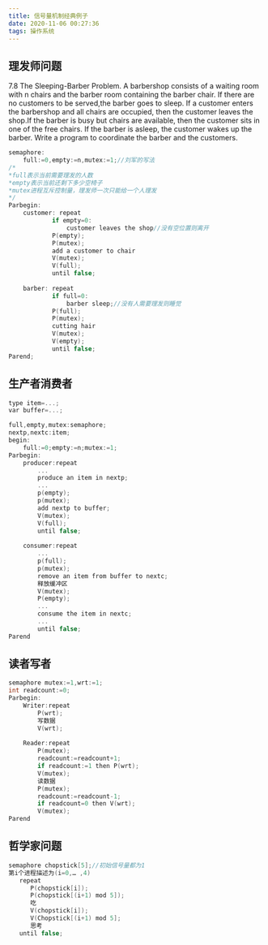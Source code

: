 ```yaml
---
title: 信号量机制经典例子
date: 2020-11-06 00:27:36
tags: 操作系统
---
```


## 理发师问题
7.8 The Sleeping-Barber Problem. A barbershop consists of a waiting room with n chairs and the barber room containing the barber chair. If there are no customers to be served,the barber goes to sleep. If a customer enters the barbershop and all chairs are occupied, then the customer leaves the shop.If the barber is busy but chairs are available, then the customer sits in one of the free chairs. If the barber is asleep, the customer wakes up the barber. Write a program to coordinate the barber and the customers.
<!--more-->
```c++
semaphore:
    full:=0,empty:=n,mutex:=1;//刘军的写法
/*
*full表示当前需要理发的人数
*empty表示当前还剩下多少空椅子
*mutex进程互斥控制量，理发师一次只能给一个人理发
*/
Parbegin:
    customer: repeat
            if empty=0:
                customer leaves the shop//没有空位置则离开
            P(empty);
            P(mutex);
            add a customer to chair
            V(mutex);
            V(full);
            until false;
    
    barber: repeat
            if full=0:
                barber sleep;//没有人需要理发则睡觉
            P(full);
            P(mutex);
            cutting hair
            V(mutex);
            V(empty);
            until false;
Parend;
```

## 生产者消费者
```c++
type item=...;
var buffer=...;

full,empty,mutex:semaphore;
nextp,nextc:item;
begin:
    full:=0;empty:=n;mutex:=1;
Parbegin:
    producer:repeat
        ...
        produce an item in nextp;
        ...
        p(empty);
        p(mutex);
        add nextp to buffer;
        V(mutex);
        V(full);
        until false;
    
    consumer:repeat
        ...
        p(full);
        p(mutex);
        remove an item from buffer to nextc;
        释放缓冲区
        V(mutex);
        P(empty);
        ...
        consume the item in nextc;
        ...
        until false;
Parend
```

## 读者写者
```c++
semaphore mutex:=1,wrt:=1;
int readcount:=0;
Parbegin:
    Writer:repeat
        P(wrt);
        写数据
        V(wrt);
    
    Reader:repeat
        P(mutex);
        readcount:=readcount+1;
        if readcount:=1 then P(wrt);
        V(mutex);
        读数据
        P(mutex);
        readcount:=readcount-1;
        if readcount=0 then V(wrt);
        V(mutex);
Parend
```

## 哲学家问题
```c++
semaphore chopstick[5];//初始信号量都为1
第i个进程描述为(i=0,… ,4)
   repeat
	  P(chopstick[i]);
	  P(chopstick[(i+1) mod 5]);
	  吃
	  V(chopstick[i]);
	  V(Chopstick[(i+1) mod 5];
	  思考
   until false;
```